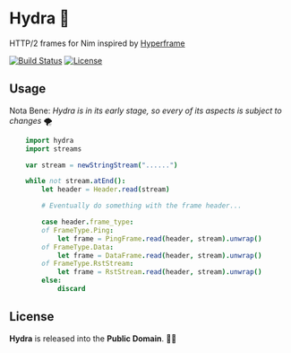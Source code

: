 # Hydra 🐉

HTTP/2 frames for Nim inspired by [Hyperframe](https://github.com/python-hyper/hyperframe)

[![Build Status](https://api.travis-ci.org/ducdetronquito/hydra.svg?branch=master)](https://travis-ci.org/ducdetronquito/hydra) [![License](https://img.shields.io/badge/license-public%20domain-ff69b4.svg)](https://github.com/ducdetronquito/hydra#license)

## Usage

Nota Bene: *Hydra is in its early stage, so every of its aspects is subject to changes* 🌪️

```nim
    import hydra
    import streams

    var stream = newStringStream("......")

    while not stream.atEnd():
        let header = Header.read(stream)

        # Eventually do something with the frame header...

        case header.frame_type:
        of FrameType.Ping:
            let frame = PingFrame.read(header, stream).unwrap()
        of FrameType.Data:
            let frame = DataFrame.read(header, stream).unwrap()
        of FrameType.RstStream:
            let frame = RstStream.read(header, stream).unwrap()
        else:
            discard
```

## License

**Hydra** is released into the **Public Domain**. 🎉🍻
